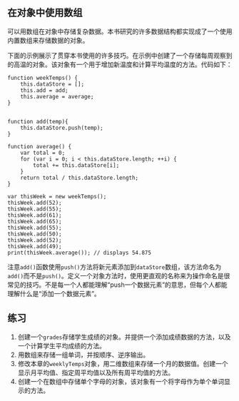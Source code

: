 ## 在对象中使用数组

可以用数组在对象中存储复杂数据。本书研究的许多数据结构都实现成了一个使用内置数组来存储数据的对象。

下面的示例展示了贯穿本书使用的许多技巧。在示例中创建了一个存储每周观察到的高温的对象。该对象有一个用于增加新温度和计算平均温度的方法。代码如下：

```
function weekTemps() { 
	this.dataStore = []; 
	this.add = add;
	this.average = average;
}


function add(temp){ 
	this.dataStore.push(temp);
}

function average() {
	var total = 0;
	for (var i = 0; i < this.dataStore.length; ++i) {
		total += this.dataStore[i]; 
	}
	return total / this.dataStore.length; 
}

var thisWeek = new weekTemps(); 
thisWeek.add(52);
thisWeek.add(55);
thisWeek.add(61);
thisWeek.add(65);
thisWeek.add(55);
thisWeek.add(50);
thisWeek.add(52);
thisWeek.add(49);
print(thisWeek.average()); // displays 54.875
```

注意`add()`函数使用`push()`方法将新元素添加到`dataStore`数组，该方法命名为`add()`而不是`push()`。定义一个对象方法时，使用更直观的名称来为操作命名是很常见的技巧。不是每一个人都能理解“push一个数据元素”的意思，但每个人都能理解什么是“添加一个数据元素”。

## 练习

1. 创建一个`grades`存储学生成绩的对象。并提供一个添加成绩数据的方法，以及一个计算学生平均成绩的方法。
2. 用数组来存储一组单词，并按顺序、逆序输出。
3. 修改本章的`weeklyTemps`对象，用二维数组来存储一个月的数据值。创建一个显示月平均值、指定周平均值以及所有周平均值的方法。
4. 创建一个在数组中存储单个字母的对象，该对象有一个将字母作为单个单词显示的方法。


